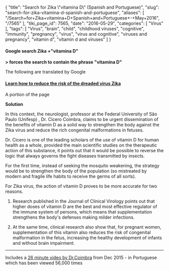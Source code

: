 {
    "title": "Search for Zika \\\"vitamina D\\\" (Spanish and Portuguese)",
    "slug": "search-for-zika-vitamina-d-spanish-and-portuguese",
    "aliases": [
        "/Search+for+Zika+vitamina+D+Spanish+and+Portuguese+-+May+2016",
        "/7565"
    ],
    "tiki_page_id": 7565,
    "date": "2016-05-29",
    "categories": [
        "Virus"
    ],
    "tags": [
        "Virus",
        "brain",
        "child",
        "childhood viruses",
        "cognitive",
        "immunity",
        "pregnancy",
        "virus",
        "virus and cognitive",
        "viruses and pregnancy",
        "vitamin d",
        "vitamin d and viruses"
    ]
}


#### Google search Zika  +"vitamina D"

 **>  forces the search to contain the phrase "vitamina D"** 

The following are translated by Google

#### [Learn how to reduce the risk of the dreaded virus Zika](http://www.jolivi.com.br/papo-cabeca/saiba-como-diminuir-o-risco-do-temido-zika-virus/?xcode=XJIJOS01)

A portion of the page

 **Solution** 

In this context, the neurologist, professor at the  Federal University of São Paulo (Unifesp) , Dr. Cicero Coimbra, claims to be urgent dissemination of the benefits of vitamin D as a solid way to strengthen the body against the Zika virus and reduce the rich congenital malformations in fetuses.

Dr. Cicero is one of the leading scholars of the use of vitamin D for human health as a whole, provided the main scientific studies on the therapeutic action of this substance, it points out that it would be possible to reverse the logic that always governs the fight diseases transmitted by insects.

For the first time, instead of seeking the mosquito weakening, the strategy would be to strengthen the body of the population (so mistreated by modern and fragile life habits to receive the germs of all sorts).

For Zika virus, the action of vitamin D proves to be more accurate for two reasons.

1) Research published in  the Journal of Clinical Virology  points out that higher doses of vitamin D are the best and most effective regulator of the immune system of persons, which means that supplementation strengthens the body's defenses making milder infections.

2) At the same time, clinical research also show that, for pregnant women, supplementation of this vitamin also reduces the risk of congenital malformation in the fetus, increasing the healthy development of infants and without brain impairment.

- - - - - 

Includes a [26 minute video by Dr.Coimbra](https://www.youtube.com/watch?v=odBydhzt7to) from Dec 2015 - in Portuguese which has been viewed 56,000 times